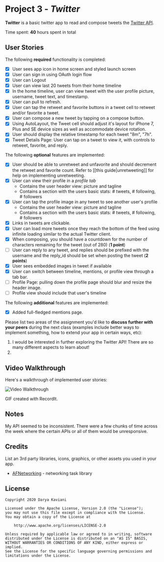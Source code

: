 # Project 3 - *Twitter*

**Twitter** is a basic twitter app to read and compose tweets the [Twitter API](https://apps.twitter.com/).

Time spent: **40** hours spent in total

## User Stories

The following **required** functionality is completed:

- [x] User sees app icon in home screen and styled launch screen
- [x] User can sign in using OAuth login flow
- [x] User can Logout
- [x] User can view last 20 tweets from their home timeline
- [x] In the home timeline, user can view tweet with the user profile picture, username, tweet text, and timestamp.
- [x] User can pull to refresh.
- [x] User can tap the retweet and favorite buttons in a tweet cell to retweet and/or favorite a tweet.
- [x] User can compose a new tweet by tapping on a compose button.
- [x] Using AutoLayout, the Tweet cell should adjust it's layout for iPhone 7, Plus and SE device sizes as well as accommodate device rotation.
- [x] User should display the relative timestamp for each tweet "8m", "7h".
- [x] Tweet Details Page: User can tap on a tweet to view it, with controls to retweet, favorite, and reply.

The following **optional** features are implemented:

- [x] User should be able to unretweet and unfavorite and should decrement the retweet and favorite count. Refer to [[this guide|unretweeting]] for help on implementing unretweeting.
- [x] User can view their profile in a *profile tab*
  - Contains the user header view: picture and tagline
  - Contains a section with the users basic stats: # tweets, # following, # followers
- [x] User can tap the profile image in any tweet to see another user's profile
  - Contains the user header view: picture and tagline
  - Contains a section with the users basic stats: # tweets, # following, # followers
- [x] Links in tweets are clickable.
- [x] User can load more tweets once they reach the bottom of the feed using infinite loading similar to the actual Twitter client.
- [x] When composing, you should have a countdown for the number of characters remaining for the tweet (out of 280) (**1 point**)
- [ ] User can reply to any tweet, and replies should be prefixed with the username and the reply_id should be set when posting the tweet (**2 points**)
- [x] User sees embedded images in tweet if available
- [x] User can switch between timeline, mentions, or profile view through a tab bar.
- [ ] Profile Page: pulling down the profile page should blur and resize the header image.
- [ ] Profile view should include that user's timeline

The following **additional** features are implemented:

- [x] Added full-fledged mentions page.

Please list two areas of the assignment you'd like to **discuss further with your peers** during the next class (examples include better ways to implement something, how to extend your app in certain ways, etc):

1. I would be interested in further exploring the Twitter API! There are so many different aspects to learn about!
2.

## Video Walkthrough

Here's a walkthrough of implemented user stories:

<img src='http://g.recordit.co/ciKsE1MVze.gif' title='Video Walkthrough' width='' alt='Video Walkthrough' />

GIF created with RecordIt.

## Notes

My API seemed to be inconsistent. There were a few chunks of time across the week where the certain APIs or all of them would be unresponsive.

## Credits

List an 3rd party libraries, icons, graphics, or other assets you used in your app.

- [AFNetworking](https://github.com/AFNetworking/AFNetworking) - networking task library

## License

    Copyright 2020 Darya Kaviani

    Licensed under the Apache License, Version 2.0 (the "License");
    you may not use this file except in compliance with the License.
    You may obtain a copy of the License at

        http://www.apache.org/licenses/LICENSE-2.0

    Unless required by applicable law or agreed to in writing, software
    distributed under the License is distributed on an "AS IS" BASIS,
    WITHOUT WARRANTIES OR CONDITIONS OF ANY KIND, either express or implied.
    See the License for the specific language governing permissions and
    limitations under the License.
